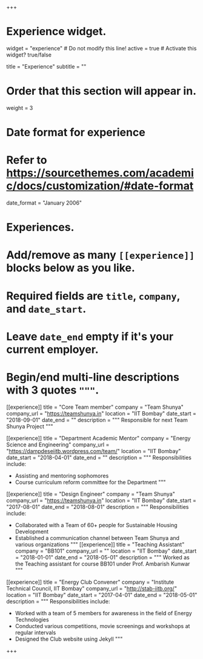 +++
# Experience widget.
widget = "experience"  # Do not modify this line!
active = true  # Activate this widget? true/false

title = "Experience"
subtitle = ""

# Order that this section will appear in.
weight = 3

# Date format for experience
#   Refer to https://sourcethemes.com/academic/docs/customization/#date-format
date_format = "January 2006"

# Experiences.
#   Add/remove as many `[[experience]]` blocks below as you like.
#   Required fields are `title`, `company`, and `date_start`.
#   Leave `date_end` empty if it's your current employer.
#   Begin/end multi-line descriptions with 3 quotes `"""`.
[[experience]]
  title = "Core Team member"
  company = "Team Shunya"
  company_url = "https://teamshunya.in"
  location = "IIT Bombay"
  date_start = "2018-09-01"
  date_end = ""
  description = """ Responsible for next Team Shunya Project
  """

[[experience]]
  title = "Department Academic Mentor"
  company = "Energy Science and Engineering"
  company_url = "https://dampdeseiitb.wordpress.com/team/"
  location = "IIT Bombay"
  date_start = "2018-04-01"
  date_end = ""
  description = """
  Responsibilities include:
  
  * Assisting and mentoring sophomores
  * Course curriculum reform committee for the Department
  """

[[experience]]
  title = "Design Engineer"
  company = "Team Shunya"
  company_url = "https://teamshunya.in"
  location = "IIT Bombay"
  date_start = "2017-08-01"
  date_end = "2018-08-01"
  description = """
  Responsibilities include:
  
  * Collaborated with a Team of 60+ people for Sustainable Housing Development
  * Established a communication channel between Team Shunya and various organizations
  """
[[experience]]
  title = "Teaching Assistant"
  company = "BB101"
  company_url = ""
  location = "IIT Bombay"
  date_start = "2018-01-01"
  date_end = "2018-05-01"
  description = """ Worked as the Teaching assistant for course BB101 under Prof. Ambarish Kunwar
  """

[[experience]]
  title = "Energy Club Convener"
  company = "Institute Technical Council, IIT Bombay"
  company_url = "http://stab-iitb.org/"
  location = "IIT Bombay"
  date_start = "2017-04-01"
  date_end = "2018-05-01"
  description = """
  Responsibilities include:
  
  * Worked with a team of 5 members for awareness in the field of Energy Technologies
  * Conducted various competitions, movie screenings and workshops at regular intervals
  * Designed the Club website using Jekyll
  """

+++
